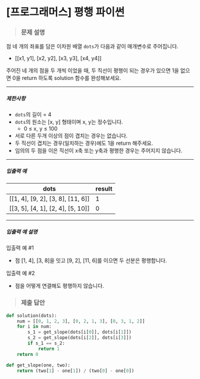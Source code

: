 # [프로그래머스] 평행 파이썬

> ### 문제 설명

점 네 개의 좌표를 담은 이차원 배열  `dots`가 다음과 같이 매개변수로 주어집니다.

- [[x1, y1], [x2, y2], [x3, y3], [x4, y4]]

주어진 네 개의 점을 두 개씩 이었을 때, 두 직선이 평행이 되는 경우가 있으면 1을 없으면 0을 return 하도록 solution 함수를 완성해보세요.

------

##### 제한사항

- `dots`의 길이 = 4
- `dots`의 원소는 [x, y] 형태이며 x, y는 정수입니다.
  - 0 ≤ x, y ≤ 100
- 서로 다른 두개 이상의 점이 겹치는 경우는 없습니다.
- 두 직선이 겹치는 경우(일치하는 경우)에도 1을 return 해주세요.
- 임의의 두 점을 이은 직선이 x축 또는 y축과 평행한 경우는 주어지지 않습니다.

------

##### 입출력 예

| dots                              | result |
| --------------------------------- | ------ |
| [[1, 4], [9, 2], [3, 8], [11, 6]] | 1      |
| [[3, 5], [4, 1], [2, 4], [5, 10]] | 0      |

------

##### 입출력 예 설명

입출력 예 #1

- 점 [1, 4], [3, 8]을 잇고 [9, 2], [11, 6]를 이으면 두 선분은 평행합니다.

입출력 예 #2

- 점을 어떻게 연결해도 평행하지 않습니다.

> ### 제출 답안

```python
def solution(dots):
    num = [[0, 1, 2, 3], [0, 2, 1, 3], [0, 3, 1, 2]]
    for i in num:
        s_1 = get_slope(dots[i[0]], dots[i[1]])
        s_2 = get_slope(dots[i[2]], dots[i[3]])
        if s_1 == s_2:
            return 1
    return 0

def get_slope(one, two):
    return (two[1] - one[1]) / (two[0] - one[0])
```